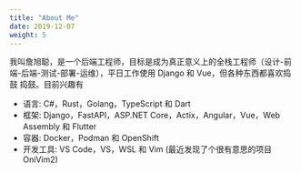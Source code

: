```yaml
---
title: "About Me"
date: 2019-12-07
weight: 5
---
```


我叫詹旭聪，是一个后端工程师，目标是成为真正意义上的全栈工程师（设计-前端-后端-测试-部署-运维），平日工作使用 Django 和 Vue，但各种东西都喜欢捣鼓
捣鼓。目前兴趣有

- 语言: C#，Rust，Golang，TypeScript 和 Dart
- 框架: Django，FastAPI，ASP.NET Core，Actix，Angular，Vue，Web Assembly 和 Flutter
- 容器: Docker，Podman 和 OpenShift
- 开发工具: VS Code，VS，WSL 和 Vim (最近发现了个很有意思的项目 OniVim2)
